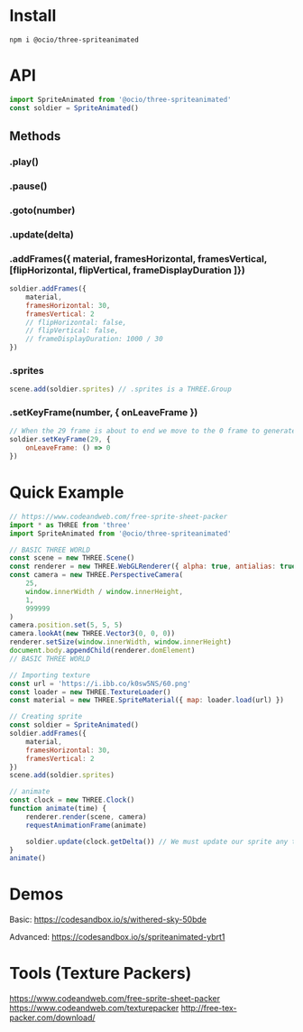 # Install

`npm i @ocio/three-spriteanimated`

# API

```js
import SpriteAnimated from '@ocio/three-spriteanimated'
const soldier = SpriteAnimated()
```

## Methods

### .play()

### .pause()

### .goto(number)

### .update(delta)

### .addFrames({ material, framesHorizontal, framesVertical, [flipHorizontal, flipVertical, frameDisplayDuration ]})

```js
soldier.addFrames({
    material,
    framesHorizontal: 30,
    framesVertical: 2
    // flipHorizontal: false,
    // flipVertical: false,
    // frameDisplayDuration: 1000 / 30
})
```

### .sprites

```js
scene.add(soldier.sprites) // .sprites is a THREE.Group
```

### .setKeyFrame(number, { onLeaveFrame })

```js
// When the 29 frame is about to end we move to the 0 frame to generate a loop
soldier.setKeyFrame(29, {
    onLeaveFrame: () => 0
})
```

# Quick Example

```js
// https://www.codeandweb.com/free-sprite-sheet-packer
import * as THREE from 'three'
import SpriteAnimated from '@ocio/three-spriteanimated'

// BASIC THREE WORLD
const scene = new THREE.Scene()
const renderer = new THREE.WebGLRenderer({ alpha: true, antialias: true })
const camera = new THREE.PerspectiveCamera(
    25,
    window.innerWidth / window.innerHeight,
    1,
    999999
)
camera.position.set(5, 5, 5)
camera.lookAt(new THREE.Vector3(0, 0, 0))
renderer.setSize(window.innerWidth, window.innerHeight)
document.body.appendChild(renderer.domElement)
// BASIC THREE WORLD

// Importing texture
const url = 'https://i.ibb.co/k0sw5NS/60.png'
const loader = new THREE.TextureLoader()
const material = new THREE.SpriteMaterial({ map: loader.load(url) })

// Creating sprite
const soldier = SpriteAnimated()
soldier.addFrames({
    material,
    framesHorizontal: 30,
    framesVertical: 2
})
scene.add(soldier.sprites)

// animate
const clock = new THREE.Clock()
function animate(time) {
    renderer.render(scene, camera)
    requestAnimationFrame(animate)

    soldier.update(clock.getDelta()) // We must update our sprite any time
}
animate()
```

# Demos

Basic: https://codesandbox.io/s/withered-sky-50bde

Advanced: https://codesandbox.io/s/spriteanimated-ybrt1

# Tools (Texture Packers)

https://www.codeandweb.com/free-sprite-sheet-packer
https://www.codeandweb.com/texturepacker
http://free-tex-packer.com/download/
